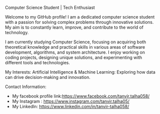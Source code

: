 Computer Science Student | Tech Enthusiast

Welcome to my GitHub profile! I am a dedicated computer science student with a passion for solving complex problems through innovative solutions. My aim is to constantly learn, improve, and contribute to the world of technology.

I am currently studying Computer Science, focusing on acquiring both theoretical knowledge and practical skills in various areas of software development, algorithms, and system architecture. I enjoy working on coding projects, designing unique solutions, and experimenting with different tools and technologies.

My Interests:
Artificial Intelligence & Machine Learning: Exploring how data can drive decision-making and innovation.


Contact Information: 
- My facebook profile link:https://www.facebook.com/tanvir.talha058/
- My Instagram : https://www.instagram.com/tanvir.talha05/
- My Linkedln: https://www.linkedin.com/in/tanvir-talha058/

<!---
tanvir058/tanvir058 is a ✨ special ✨ repository because its `README.md` (this file) appears on your GitHub profile.
You can click the Preview link to take a look at your changes.
--->
